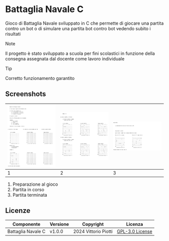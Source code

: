 # Battaglia Navale C

Gioco di Battaglia Navale sviluppato in C che permette di giocare una partita contro un bot o di simulare una partita bot contro bot vedendo subito i risultati

> [!NOTE]
> Il progetto è stato sviluppato a scuola per fini scolastici in funzione della consegna assegnata dal docente come lavoro individuale



> [!TIP]
> Corretto funzionamento garantito

## Screenshots

|<img width="300" src="https://github.com/vittorioPiotti/Battaglia-Navale-C/blob/main/snap1.png">|<img width="300" src="https://github.com/vittorioPiotti/Battaglia-Navale-C/blob/main/snap2.png">|<img width="300" src="https://github.com/vittorioPiotti/Battaglia-Navale-C/blob/main/snap3.png">|
|-|-|-|
|1|2|3|

 1. Preparazione al gioco
 2. Partita in corso
 3. Partita terminata

## Licenze

| Componente         | Versione  | Copyright                         | Licenza                                                       |
|--------------------|-----------|-----------------------------------|---------------------------------------------------------------|
| Battaglia Navale C | v1.0.0    | 2024 Vittorio Piotti              | [GPL-3.0 License](https://github.com/vittorioPiotti/Battaglia-Navale-C/blob/main/LICENSE.md) |
